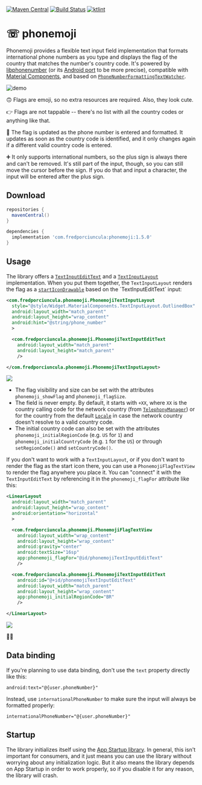 [![Maven Central](https://maven-badges.herokuapp.com/maven-central/com.fredporciuncula/phonemoji/badge.svg)](https://maven-badges.herokuapp.com/maven-central/com.fredporciuncula/phonemoji)
[![Build Status](https://github.com/tfcporciuncula/phonemoji/workflows/CI/badge.svg)](https://github.com/tfcporciuncula/phonemoji/actions?query=workflow%3ACI)
[![ktlint](https://img.shields.io/badge/code%20style-%E2%9D%A4-FF4081.svg)](https://ktlint.github.io/)

# ☏ phonemoji

Phonemoji provides a flexible text input field implementation that formats international phone numbers as you type and displays the flag of the country that matches the number's country code. It's powered by [libphonenumber](https://github.com/google/libphonenumber) (or its [Android port](https://github.com/MichaelRocks/libphonenumber-android) to be more precise), compatible with [Material Components](https://github.com/material-components/material-components-android), and based on [`PhoneNumberFormattingTextWatcher`](https://developer.android.com/reference/android/telephony/PhoneNumberFormattingTextWatcher).

![demo](demo.gif)

🙃 Flags are emoji, so no extra resources are required. Also, they look cute.

👉 Flags are not tappable -- there's no list with all the country codes or anything like that.

🚩 The flag is updated as the phone number is entered and formatted. It updates as soon as the country code is identified, and it only changes again if a different valid country code is entered.

➕ It only supports international numbers, so the plus sign is always there and can't be removed. It's still part of the input, though, so you can still move the cursor before the sign. If you do that and input a character, the input will be entered after the plus sign.

## Download

```groovy
repositories {
  mavenCentral()
}

dependencies {
  implementation 'com.fredporciuncula:phonemoji:1.5.0'
}
```

## Usage

The library offers a [`TextInputEditText`](https://developer.android.com/reference/com/google/android/material/textfield/TextInputEditText) and a [`TextInputLayout`](https://developer.android.com/reference/com/google/android/material/textfield/TextInputLayout) implementation. When you put them together, the `TextInputLayout` renders the flag as a [`startIconDrawable`](https://developer.android.com/reference/com/google/android/material/textfield/TextInputLayout#setStartIconDrawable(android.graphics.drawable.Drawable)) based on the `TextInputEditText` input:

```xml
<com.fredporciuncula.phonemoji.PhonemojiTextInputLayout
  style="@style/Widget.MaterialComponents.TextInputLayout.OutlinedBox"
  android:layout_width="match_parent"
  android:layout_height="wrap_content"
  android:hint="@string/phone_number"
  >

  <com.fredporciuncula.phonemoji.PhonemojiTextInputEditText
    android:layout_width="match_parent"
    android:layout_height="match_parent"
    />

</com.fredporciuncula.phonemoji.PhonemojiTextInputLayout>
```

![](ex1.png)

- The flag visibility and size can be set with the attributes `phonemoji_showFlag` and `phonemoji_flagSize`.
- The field is never empty. By default, it starts with `+XX`, where `XX` is the country calling code for the network country (from [`TelephonyManager`](https://developer.android.com/reference/android/telephony/TelephonyManager#getNetworkCountryIso())) or for the country from the default [`Locale`](https://developer.android.com/reference/java/util/Locale#getDefault(java.util.Locale.Category)) in case the network country doesn't resolve to a valid country code.
- The initial country code can also be set with the attributes `phonemoji_initialRegionCode` (e.g. `US` for `1`) and `phonemoji_initialCountryCode` (e.g. `1` for the `US`) or through `setRegionCode()` and `setCountryCode()`.

If you don't want to work with a `TextInputLayout`, or if you don't want to render the flag as the start icon there, you can use a `PhonemojiFlagTextView` to render the flag anywhere you place it. You can "connect" it with the `TextInputEditText` by referencing it in the `phonemoji_flagFor` attribute like this:

```xml
<LinearLayout
  android:layout_width="match_parent"
  android:layout_height="wrap_content"
  android:orientation="horizontal"
  >

  <com.fredporciuncula.phonemoji.PhonemojiFlagTextView
    android:layout_width="wrap_content"
    android:layout_height="wrap_content"
    android:gravity="center"
    android:textSize="16sp"
    app:phonemoji_flagFor="@id/phonemojiTextInputEditText"
    />

  <com.fredporciuncula.phonemoji.PhonemojiTextInputEditText
    android:id="@+id/phonemojiTextInputEditText"
    android:layout_width="match_parent"
    android:layout_height="wrap_content"
    app:phonemoji_initialRegionCode="BR"
    />

</LinearLayout>
```

![](ex2.png)

🙆‍♂️

## Data binding

If you're planning to use data binding, don't use the `text` property directly like this:

```
android:text="@{user.phoneNumber}"
```

Instead, use `internationalPhoneNumber` to make sure the input will always be formatted properly:

```
internationalPhoneNumber="@{user.phoneNumber}"
```

## Startup

The library initializes itself using the [App Startup library](https://developer.android.com/topic/libraries/app-startup). In general, this isn't important for consumers, and it just means you can use the library without worrying about any initialization logic. But it also means the library depends on App Startup in order to work properly, so if you disable it for any reason, the library will crash.
